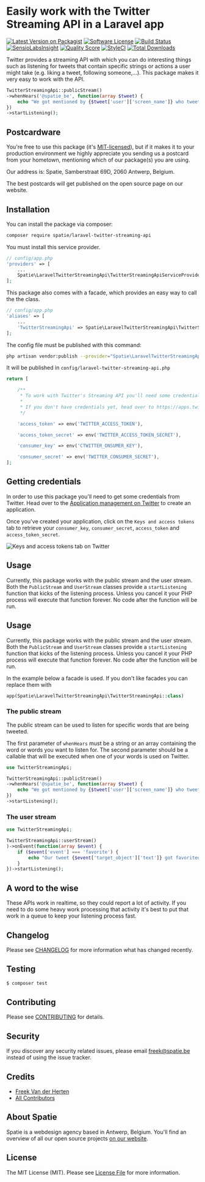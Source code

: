 # Easily work with the Twitter Streaming API in a Laravel app

[![Latest Version on Packagist](https://img.shields.io/packagist/v/spatie/laravel-twitter-streaming-api.svg?style=flat-square)](https://packagist.org/packages/spatie/laravel-twitter-streaming-api)
[![Software License](https://img.shields.io/badge/license-MIT-brightgreen.svg?style=flat-square)](LICENSE.md)
[![Build Status](https://img.shields.io/travis/spatie/laravel-twitter-streaming-api/master.svg?style=flat-square)](https://travis-ci.org/spatie/laravel-twitter-streaming-api)
[![SensioLabsInsight](https://img.shields.io/sensiolabs/i/32372440-dd8f-41c0-9a2e-9d3936b94df0.svg?style=flat-square)](https://insight.sensiolabs.com/projects/32372440-dd8f-41c0-9a2e-9d3936b94df0)
[![Quality Score](https://img.shields.io/scrutinizer/g/spatie/laravel-twitter-streaming-api.svg?style=flat-square)](https://scrutinizer-ci.com/g/spatie/laravel-twitter-streaming-api)
[![StyleCI](https://styleci.io/repos/78793113/shield?branch=master)](https://styleci.io/repos/78793113)
[![Total Downloads](https://img.shields.io/packagist/dt/spatie/laravel-twitter-streaming-api.svg?style=flat-square)](https://packagist.org/packages/spatie/laravel-twitter-streaming-api)

Twitter provides a streaming API with which you can do interesting things such as listening for tweets that contain specific strings or actions a user might take (e.g. liking a tweet, following someone,...). This package makes it very easy to work with the API.

```php
TwitterStreamingApi::publicStream()
->whenHears('@spatie_be', function(array $tweet) {
    echo "We got mentioned by {$tweet['user']['screen_name']} who tweeted {$tweet['text']}";
})
->startListening();
```

## Postcardware

You're free to use this package (it's [MIT-licensed](LICENSE.md)), but if it makes it to your production environment we highly appreciate you sending us a postcard from your hometown, mentioning which of our package(s) you are using.

Our address is: Spatie, Samberstraat 69D, 2060 Antwerp, Belgium.

The best postcards will get published on the open source page on our website.

## Installation

You can install the package via composer:

``` bash
composer require spatie/laravel-twitter-streaming-api
```

You must install this service provider.

```php
// config/app.php
'providers' => [
    ...
    Spatie\LaravelTwitterStreamingApi\TwitterStreamingApiServiceProvider::class,
];
```

This package also comes with a facade, which provides an easy way to call the the class.

```php
// config/app.php
'aliases' => [
    ...
    'TwitterStreamingApi' => Spatie\LaravelTwitterStreamingApi\TwitterStreamingApiFacade::class,
];
```

The config file must be published with this command:

```bash
php artisan vendor:publish --provider="Spatie\LaravelTwitterStreamingApi\TwitterStreamingApiServiceProvider" --tag="config"
```

It will be published in `config/laravel-twitter-streaming-api.php`

```php
return [

    /**
     * To work with Twitter's Streaming API you'll need some credentials.
     *
     * If you don't have credentials yet, head over to https://apps.twitter.com/
     */

    'access_token' => env('TWITTER_ACCESS_TOKEN'),

    'access_token_secret' => env('TWITTER_ACCESS_TOKEN_SECRET'),

    'consumer_key' => env('CTWITTER_ONSUMER_KEY'),

    'consumer_secret' => env('TWITTER_CONSUMER_SECRET'),
];
```

## Getting credentials

In order to use this package you'll need to get some credentials from Twitter. Head over to the [Application management on Twitter](https://apps.twitter.com/) to create an application.

Once you've created your application, click on the `Keys and access tokens` tab to retrieve your `consumer_key`, `consumer_secret`, `access_token` and `access_token_secret`. 

![Keys and access tokens tab on Twitter](https://spatie.github.io/twitter-streaming-api/images/twitter.jpg)

## Usage

Currently, this package works with the public stream and the user stream. Both the `PublicStream` and `UserStream` classes provide a `startListening` function that kicks of the listening process. Unless you cancel it your PHP process will execute that function forever. No code after the function will be run.

## Usage

Currently, this package works with the public stream and the user stream. Both the `PublicStream` and `UserStream` classes provide a `startListening` function that kicks of the listening process. Unless you cancel it your PHP process will execute that function forever. No code after the function will be run.

In the example below a facade is used. If you don't like facades you can replace them with

```php
app(Spatie\LaravelTwitterStreamingApi\TwitterStreamingApi::class)
```

### The public stream

The public stream can be used to listen for specific words that are being tweeted.

The first parameter of `whenHears` must be a string or an array containing the word or words you want to listen for. The second parameter should be a callable that will be executed when one of your words is used on Twitter.

```php
use TwitterStreamingApi;

TwitterStreamingApi::publicStream()
->whenHears('@spatie_be', function(array $tweet) {
    echo "We got mentioned by {$tweet['user']['screen_name']} who tweeted {$tweet['text']}";
})
->startListening();
```

### The user stream

```php
use TwitterStreamingApi;

TwitterStreamingApi::userStream()
)->onEvent(function(array $event) {
    if ($event['event'] === 'favorite') {
        echo "Our tweet {$event['target_object']['text']} got favorited by {$event['source']['screen_name']}";
    }
})->startListening();
```

## A word to the wise

These APIs work in realtime, so they could report a lot of activity. If you need to do some heavy work processing that activity it's best to put that work in a queue to keep your listening process fast.


## Changelog

Please see [CHANGELOG](CHANGELOG.md) for more information what has changed recently.

## Testing

``` bash
$ composer test
```

## Contributing

Please see [CONTRIBUTING](CONTRIBUTING.md) for details.

## Security

If you discover any security related issues, please email freek@spatie.be instead of using the issue tracker.

## Credits

- [Freek Van der Herten](https://github.com/freekmurze)
- [All Contributors](../../contributors)

## About Spatie
Spatie is a webdesign agency based in Antwerp, Belgium. You'll find an overview of all our open source projects [on our website](https://spatie.be/opensource).

## License

The MIT License (MIT). Please see [License File](LICENSE.md) for more information.
